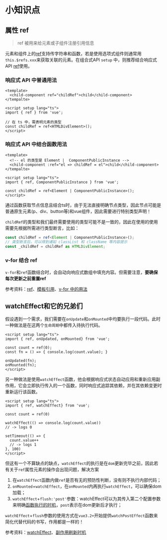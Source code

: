 # 小知识点

## 属性 ref

> ref 被用来给元素或子组件注册引用信息

元素和组件上的[ref](https://v3.cn.vuejs.org/api/special-attributes.html#ref)支持传字符串和函数，若是使用选项式组件则通常用`this.$refs.xxx`来获取关联的元素。在组合式API `setup` 中，则推荐结合响应式API [ref](https://v3.cn.vuejs.org/api/refs-api.html#ref)使用。

### 响应式 API 中普通用法

```vue
<template>
  <child-component ref="childRef">child</child-component>
</tempalte>

<script setup lang="ts">
import { ref } from 'vue';

// 在 ts 中，需表明元素的类型
const childRef = ref<HTMLDivElement>();
</script>
```

### 响应式 API 中结合函数用法

```vue
<template>
  <!-- el 的类型是 Element |  ComponentPublicInstance -->
  <child-component :ref="el => childRef = el">child</child-component>
</tempalte>

<script setup lang="ts">
import { ref, ComponentPublicInstance } from 'vue';

const childRef = ref<Element | ComponentPublicInstance>();
</script>
```

通过函数获取节点信息且结合ts时，由于无法直接明确节点类型，因此节点可能是普通原生元素(p、div、button等)和vue组件，因此需要进行特别类型声明！

`childRef`的类型和我们最终需要使用的类型可能不是一致的，因此在使用的使用需要先根据所需进行类型断言，比如：

```ts
const childRef = ref<Element | ComponentPublicInstance>();
// 类型断言后，可以得到诸如 classList 和 className 等内容提示
const _childRef = childRef as HTMLDivElement;
```

### v-for 结合 ref

`v-for`和`ref`函数结合时，会自动向响应式数组中填充内容。但需要注意，**要确保每次更新之前重置ref**

参考资料：[ref](https://v3.cn.vuejs.org/api/special-attributes.html#ref)、[模板引用](https://v3.cn.vuejs.org/guide/component-template-refs.html#%E6%A8%A1%E6%9D%BF%E5%BC%95%E7%94%A8)、[v-for 中的用法](https://v3.cn.vuejs.org/guide/composition-api-template-refs.html#v-for-%E4%B8%AD%E7%9A%84%E7%94%A8%E6%B3%95)

## watchEffect和它的兄弟们

假设遇到一个需求，我们需要在`onUpdate`和`onMounted`中均要执行一段代码。此时一种做法是在这两个`生命周期`中都传入待执行代码。

```vue
<script setup lang="ts">
import { ref, onUpdated, onMounted} from 'vue';

const count = ref(0);
const fn = () => { console.log(count.value); }

onUpdated(fn);
onMounted(fn);
</script>
```

另一种做法是使用`watchEffect`函数，他会根据响应式状态自动应用和重新应用副作用，它会立即执行传入的一个函数，同时响应式追踪其依赖，并在其依赖变更时重新运行该函数。

```vue
<script setup lang="ts">
import { ref, watchEffect} from 'vue';

const count = ref(0)

watchEffect(() => console.log(count.value))
// -> logs 0

setTimeout(() => {
  count.value++
  // -> logs 1
}, 100)
</script>
```

但这有一个不算缺点的缺点，`watchEffect`的执行是在`dom`更新完毕之前，因此若有关于`ref`属性元素的操作会出现问题，解决方案

1. 在`watchEffect`函数内做`ref`是否有无的预防性判断，没有则不执行内部代码；
2. `onMounted`+`watchEffect`，在`onMounted`内再执行`watchEffect`，可以确保dom加载；
3. `watchEffect`+`flush:'post'`参数：watchEffect可以为其传入第二个配置参数来明确[函数执行的时机](https://v3.cn.vuejs.org/guide/reactivity-computed-watchers.html#%E5%89%AF%E4%BD%9C%E7%94%A8%E5%88%B7%E6%96%B0%E6%97%B6%E6%9C%BA)，`post`表示在dom更新后才执行；

`watchEffect`+`flush`参数的使用方式在`vue3.2+`开始提供`watchPostEffect`函数来简化代替代码的书写，作用都是一样的！

参考资料：[watchEffect](https://v3.cn.vuejs.org/api/computed-watch-api.html#watcheffect)、[副作用刷新时机](https://v3.cn.vuejs.org/guide/reactivity-computed-watchers.html#%E5%89%AF%E4%BD%9C%E7%94%A8%E5%88%B7%E6%96%B0%E6%97%B6%E6%9C%BA)
